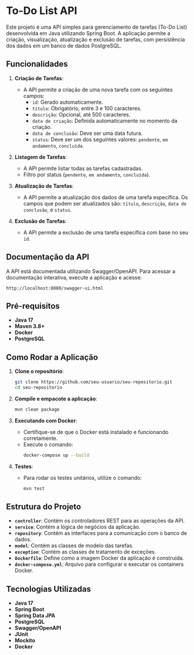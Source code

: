 # To-Do List API

Este projeto é uma API simples para gerenciamento de tarefas (To-Do List) desenvolvida em Java utilizando Spring Boot. A aplicação permite a criação, visualização, atualização e exclusão de tarefas, com persistência dos dados em um banco de dados PostgreSQL. 

## Funcionalidades

1. **Criação de Tarefas**:
   - A API permite a criação de uma nova tarefa com os seguintes campos:
     - `id`: Gerado automaticamente.
     - `título`: Obrigatório, entre 3 e 100 caracteres.
     - `descrição`: Opcional, até 500 caracteres.
     - `data de criação`: Definida automaticamente no momento da criação.
     - `data de conclusão`: Deve ser uma data futura.
     - `status`: Deve ser um dos seguintes valores: `pendente`, `em andamento`, `concluída`.

2. **Listagem de Tarefas**:
   - A API permite listar todas as tarefas cadastradas.
   - Filtro por status (`pendente`, `em andamento`, `concluída`).

3. **Atualização de Tarefas**:
   - A API permite a atualização dos dados de uma tarefa específica. Os campos que podem ser atualizados são: `título`, `descrição`, `data de conclusão`, e `status`.

4. **Exclusão de Tarefas**:
   - A API permite a exclusão de uma tarefa específica com base no seu `id`.

## Documentação da API

A API está documentada utilizando Swagger/OpenAPI. Para acessar a documentação interativa, execute a aplicação e acesse:

```
http://localhost:8080/swagger-ui.html
```

## Pré-requisitos

- **Java 17**
- **Maven 3.8+**
- **Docker**
- **PostgreSQL**

## Como Rodar a Aplicação

1. **Clone o repositório**:
   ```bash
   git clone https://github.com/seu-usuario/seu-repositorio.git
   cd seu-repositorio
   ```

2. **Compile e empacote a aplicação**:
   ```bash
   mvn clean package
   ```

3. **Executando com Docker**:
   - Certifique-se de que o Docker está instalado e funcionando corretamente.
   - Execute o comando:
     ```bash
     docker-compose up --build
     ```

4. **Testes**:
   - Para rodar os testes unitários, utilize o comando:
     ```bash
     mvn test
     ```

## Estrutura do Projeto

- **`controller`**: Contém os controladores REST para as operações da API.
- **`service`**: Contém a lógica de negócios da aplicação.
- **`repository`**: Contém as interfaces para a comunicação com o banco de dados.
- **`model`**: Contém as classes de modelo das tarefas.
- **`exception`**: Contém as classes de tratamento de exceções.
- **`Dockerfile`**: Define como a imagem Docker da aplicação é construída.
- **`docker-compose.yml`**: Arquivo para configurar e executar os containers Docker.

## Tecnologias Utilizadas

- **Java 17**
- **Spring Boot**
- **Spring Data JPA**
- **PostgreSQL**
- **Swagger/OpenAPI**
- **JUnit**
- **Mockito**
- **Docker**
